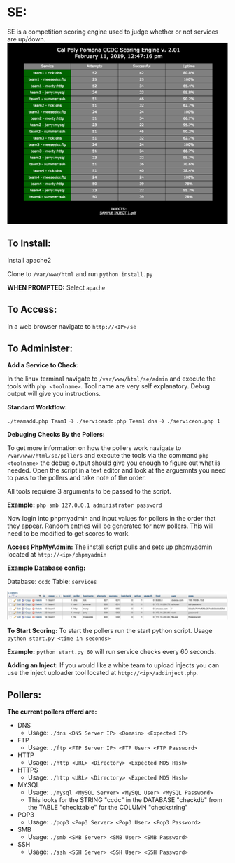 # SE:
SE is a competition scoring engine used to judge whether or not services are up/down.
![alt text](https://github.com/shad0wghost/se/blob/master/DemoImg.png)

## To Install:
Install apache2

Clone to `/var/www/html` and run `python install.py` 

**WHEN PROMPTED:** Select `apache`

## To Access: 
In a web browser navigate to `http://<IP>/se`

## To Administer:
**Add a Service to Check:**

In the linux terminal navigate to `/var/www/html/se/admin` and execute the tools with `php <toolname>`. Tool name are very self explanatory. Debug output will give you instructions. 

**Standard Workflow:**

`./teamadd.php Team1` -> `./serviceadd.php Team1 dns` -> `./serviceon.php 1`


**Debuging Checks By the Pollers:**

To get more information on how the pollers work navigate to `/var/www/html/se/pollers` and execute the tools via the command `php <toolname>` the debug output should give you enough to figure out what is needed. Open the script in a text editor and look at the arguemnts you need to pass to the pollers and take note of the order. 

All tools requiere 3 arguments to be passed to the script. 

**Example:** `php smb 127.0.0.1 administrator password` 

Now login into phpmyadmin and input values for pollers in the order that they appear. Random entries will be generated for new pollers. This will need to be modified to get scores to work. 

**Access PhpMyAdmin:**
The install script pulls and sets up phpmyadmin located at `http://<ip>/phpmyadmin` 

**Example Database config:**

Database: `ccdc` Table: `services` 

![alt text](https://github.com/shad0wghost/se/blob/master/DemoDB.png)

**To Start Scoring:**
To start the pollers run the start python script. Usage `python start.py <time in seconds>`

**Example:** `python start.py 60` will run service checks every 60 seconds.

**Adding an Inject:** 
If you would like a white team to upload injects you can use the inject uploader tool located at `http://<ip>/addinject.php`.

## Pollers:

**The current pollers offerd are:**

* DNS 
  + Usage: `./dns <DNS Server IP> <Domain> <Expected IP>`
* FTP 
  + Usage: `./ftp <FTP Server IP> <FTP User> <FTP Password>`
* HTTP
  + Usage: `./http <URL> <Directory> <Expected MD5 Hash>`
* HTTPS 
  + Usage: `./http <URL> <Directory> <Expected MD5 Hash>`
* MYSQL 
  + Usage: `./mysql <MySQL Server> <MySQL User> <MySQL Password>`
  + This looks for the STRING "ccdc" in the DATABASE "checkdb" from the TABLE "checktable" for the COLUMN "checkstring" 
* POP3 
  + Usage: `./pop3 <Pop3 Server> <Pop3 User> <Pop3 Password>`
* SMB 
  + Usage: `./smb <SMB Server> <SMB User> <SMB Password>`
* SSH
  + Usage: `./ssh <SSH Server> <SSH User> <SSH Password>`


